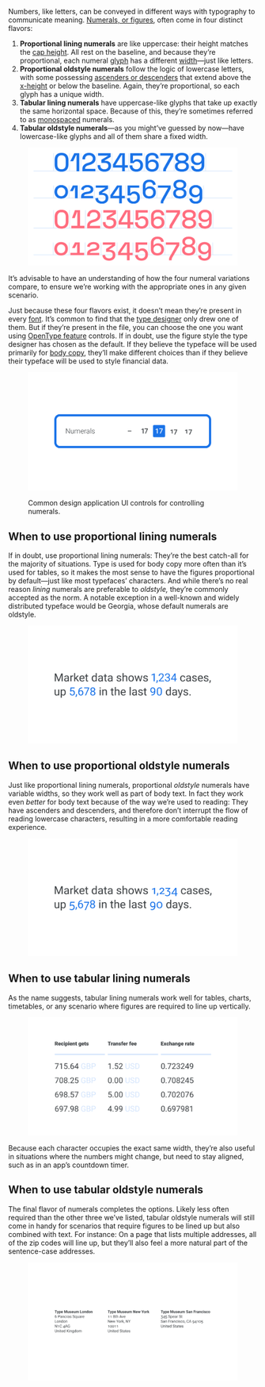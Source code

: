 
Numbers, like letters, can be conveyed in different ways with typography to communicate meaning. [Numerals, or figures](/glossary/numerals_figures), often come in four distinct flavors:

1. **Proportional lining numerals** are like uppercase: their height matches the [cap height](/glossary/cap_height). All rest on the baseline, and because they’re proportional, each numeral [glyph](/glossary/glyph) has a different [width](/glossary/width)—just like letters.
2. **Proportional oldstyle numerals** follow the logic of lowercase letters, with some possessing [ascenders or descenders](/glossary/ascenders_descenders) that extend above the [x-height](/glossary/x_height) or below the baseline. Again, they’re proportional, so each glyph has a unique width.
3. **Tabular lining numerals** have uppercase-like glyphs that take up exactly the same horizontal space. Because of this, they’re sometimes referred to as [monospaced](/glossary/monospaced) numerals.
4. **Tabular oldstyle numerals**—as you might’ve guessed by now—have lowercase-like glyphs and all of them share a fixed width.

<figure>

![The four flavors of numerals, shown with backgrounds to highlight their different widths, each followed by an example of how different they appear when used in body copy.](images/thumbnail.svg)

</figure>

It’s advisable to have an understanding of how the four numeral variations compare, to ensure we’re working with the appropriate ones in any given scenario.

Just because these four flavors exist, it doesn’t mean they’re present in every [font](/glossary/font). It’s common to find that the [type designer](/glossary/type_designer) only drew one of them. But if they’re present in the file, you can choose the one you want using [OpenType feature](/lesson/implementing_ot_features_in_desktop_apps) controls. If in doubt, use the figure style the type designer has chosen as the default. If they believe the typeface will be used primarily for [body copy](/glossary/body), they’ll make different choices than if they believe their typeface will be used to style financial data.

<figure>

![A generic representation of how user interfaces allow designers to select the kind of numeral, with the Tabular Lining option highlighted.](images/1.6.2.svg)
<figcaption>Common design application UI controls for controlling numerals.</figcaption>

</figure>

## When to use proportional lining numerals

If in doubt, use proportional lining numerals: They’re the best catch-all for the majority of situations. Type is used for body copy more often than it’s used for tables, so it makes the most sense to have the figures proportional by default—just like most typefaces’ characters. And while there’s no real reason *lining* numerals are preferable to *oldstyle,* they’re commonly accepted as the norm. A notable exception in a well-known and widely distributed typeface would be Georgia, whose default numerals are oldstyle.

<figure>

![Body copy showing proportional lining numerals used in the sentence.](images/1.6.3.svg)

</figure>

## When to use proportional oldstyle numerals

Just like proportional lining numerals, proportional *oldstyle* numerals have variable widths, so they work well as part of body text. In fact they work even *better* for body text because of the way we’re used to reading: They have ascenders and descenders, and therefore don’t interrupt the flow of reading lowercase characters, resulting in a more comfortable reading experience.

<figure>

![Body copy showing proportional oldstyle numerals used in the sentence.](images/1.6.4.svg)

</figure>

## When to use tabular lining numerals

As the name suggests, tabular lining numerals work well for tables, charts, timetables, or any scenario where figures are required to line up vertically.

<figure>

![An exchange rate table using tabular lining numerals to keep everything aligned.](images/1.6.5.svg)

</figure>

Because each character occupies the exact same width, they’re also useful in situations where the numbers might change, but need to stay aligned, such as in an app’s countdown timer.

## When to use tabular oldstyle numerals

The final flavor of numerals completes the options. Likely less often required than the other three we’ve listed, tabular oldstyle numerals will still come in handy for scenarios that require figures to be lined up but also combined with text. For instance: On a page that lists multiple addresses, all of the zip codes will line up, but they’ll also feel a more natural part of the sentence-case addresses.

<figure>

![Mailing addresses using tabular oldstyle numerals for the ZIP codes.](images/1.6.6.svg)

</figure>

[//]: # (TO-DO, post-launch addition: ten kinds, because there’s also superscript, subscript, numerator, denominator, proportional small-cap numerals, and tabular small-cap numerals in Valentin Brustaux’s Tina.)
